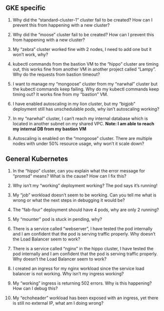 ## GKE specific

1. Why did the “standard-cluster-1” cluster fail to be created? How can I prevent this from happening with a new cluster?

2. Why did the “moose” cluster fail to be created? How can I prevent this from happening with a new cluster?

3. My “zebra” cluster worked fine with 2 nodes, I need to add one but it won’t work, why?

4. kubectl commands from the bastion VM to the “hippo” cluster are timing out, this works fine from another VM in another project called “Lampy”. Why do the requests from bastion timeout? 

5. I want to manage my “mongoose” cluster from my “narwhal” cluster but the kubectl commands keep failing. Why do my kubectl commands keep timing out? It works fine from my “bastion” VM.

6. I have enabled autoscaling in my lion cluster, but my “bigjob” deployment still has unschedulable pods, why isn’t autoscaling working?

7. In my “narwhal” cluster, I can’t reach my internal database which is located in another subnet on my shared VPC. **Note: I am able to reach my internal DB from my bastion VM**

8. Autoscaling is enabled on the “mongoose” cluster. There are multiple nodes with under 50% resource usage, why won’t it scale down?

## General Kubernetes

1. In the “hippo” cluster, can you explain what the error message for “promsd” means? What is the cause? How can I fix this?

2. Why isn’t my “working” deployment working? The pod says it’s running!

3. My “job” workload doesn’t seem to be working. Can you tell me what is wrong or what the next steps in debugging it would be?

4. The “fab-four” deployment should have 4 pods, why are only 2 running?

5. My “mounter” pod is stuck in pending, why?

6. There is a service called “webserver”, I have tested the pod internally and I am confident that the pod is serving traffic properly. Why doesn’t the Load Balancer seem to work?

7. There is a service called “nginx” in the hippo cluster, I have tested the pod internally and I am confident that the pod is serving traffic properly. Why doesn’t the Load Balancer seem to work?

8. I created an ingress for my nginx workload since the service load balancer is not working. Why isn’t my ingress working?

9. My “working” ingress is returning 502 errors. Why is this happening?  How can I debug this?

10. My “echoheader” workload has been exposed with an ingress, yet there is still no external IP, what am I doing wrong?
